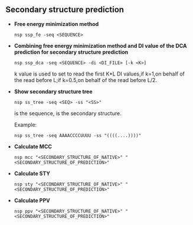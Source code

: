 ## Secondary structure prediction

*   <b id="fem">Free energy minimization method</b>

        nsp ssp_fe -seq <SEQUENCE>

*   <b id="fem_dca">Combining free energy minimization method and DI value of the DCA prediction for secondary structure prediction</b>
    
        nsp ssp_dca -seq <SEQUENCE> -di <DI_FILE> [-k <K>]

    k value is used to set to read the first K\*L DI values,if k=1,on behalf of the read before L;if k=0.5,on behalf of the read before L/2. 

*   <b id="ss_tree">Show secondary structure tree</b>

        nsp ss_tree -seq <SEQ> -ss "<SS>"

    <SEQ> is the sequence, <SS> is the secondary structure.

    Example:

        nsp ss_tree -seq AAAACCCCUUUU -ss "((((....))))"

*   <b id="mcc">Calculate MCC</b>

        nsp mcc "<SECONDARY_STRUCTURE_OF_NATIVE>" "<SECONDARY_STRUCTURE_OF_PREDICTION>"

*   <b id="sty">Calculate STY</b>

        nsp sty "<SECONDARY_STRUCTURE_OF_NATIVE>" "<SECONDARY_STRUCTURE_OF_PREDICTION>"

*   <b id="ppv">Calculate PPV</b>

        nsp ppv "<SECONDARY_STRUCTURE_OF_NATIVE>" "<SECONDARY_STRUCTURE_OF_PREDICTION>"

